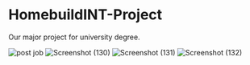 # HomebuildINT-Project
Our major project for university degree.

![post job](https://user-images.githubusercontent.com/61345233/158526944-e433ec67-b0fc-4617-8011-28c63cc5669c.png)
![Screenshot (130)](https://user-images.githubusercontent.com/61345233/158526948-79930ab1-6e3f-4725-a2ae-c8c7cdde58fb.png)
![Screenshot (131)](https://user-images.githubusercontent.com/61345233/158526949-9541c448-8bbd-4d17-a1d3-b21b7ae19e09.png)
![Screenshot (132)](https://user-images.githubusercontent.com/61345233/158526952-736448ca-3a18-48a6-b616-a56e510a6d36.png)
